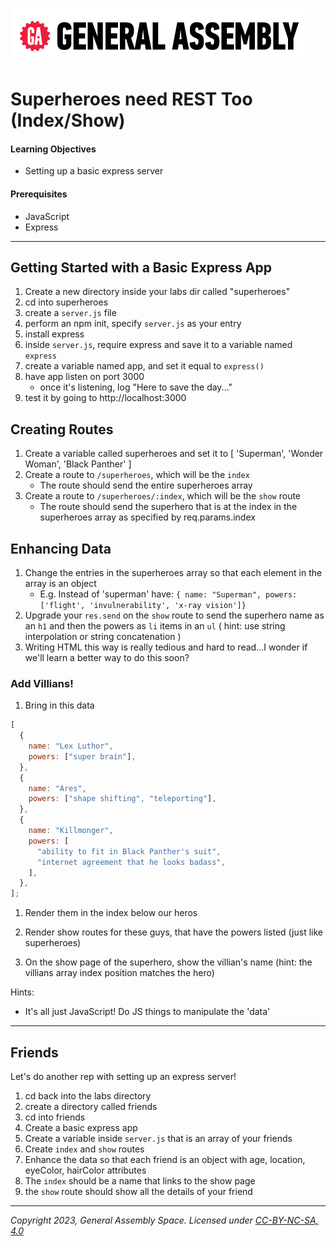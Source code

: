 [![General Assembly Logo](/ga_cog.png)](https://generalassemb.ly)

# Superheroes need REST Too (Index/Show)

#### Learning Objectives

- Setting up a basic express server

#### Prerequisites

- JavaScript
- Express

---

## Getting Started with a Basic Express App

1. Create a new directory inside your labs dir called "superheroes"
1. cd into superheroes
1. create a `server.js` file
1. perform an npm init, specify `server.js` as your entry
1. install express
1. inside `server.js`, require express and save it to a variable named `express`
1. create a variable named app, and set it equal to `express()`
1. have app listen on port 3000
   - once it's listening, log "Here to save the day..."
1. test it by going to http://localhost:3000

## Creating Routes

1. Create a variable called superheroes and set it to [ 'Superman', 'Wonder Woman', 'Black Panther' ]
1. Create a route to `/superheroes`, which will be the `index`
   - The route should send the entire superheroes array
1. Create a route to `/superheroes/:index`, which will be the `show` route
   - The route should send the superhero that is at the index in the superheroes array as specified by req.params.index

## Enhancing Data

1. Change the entries in the superheroes array so that each element in the array is an object
   - E.g. Instead of 'superman' have: `{ name: "Superman", powers: ['flight', 'invulnerability', 'x-ray vision']}`
1. Upgrade your `res.send` on the `show` route to send the superhero name as an `h1` and then the powers as `li` items in an `ul` ( hint: use string interpolation or string concatenation )
1. Writing HTML this way is really tedious and hard to read...I wonder if we'll learn a better way to do this soon?

### Add Villians!

1. Bring in this data

```js
[
  {
    name: "Lex Luthor",
    powers: ["super brain"],
  },
  {
    name: "Ares",
    powers: ["shape shifting", "teleporting"],
  },
  {
    name: "Killmonger",
    powers: [
      "ability to fit in Black Panther's suit",
      "internet agreement that he looks badass",
    ],
  },
];
```

1. Render them in the index below our heros
1. Render show routes for these guys, that have the powers listed (just like superheroes)

1. On the show page of the superhero, show the villian's name (hint: the villians array index position matches the hero)

Hints:

- It's all just JavaScript! Do JS things to manipulate the 'data'

---

## Friends

Let's do another rep with setting up an express server!

1. cd back into the labs directory
1. create a directory called friends
1. cd into friends
1. Create a basic express app
1. Create a variable inside `server.js` that is an array of your friends
1. Create `index` and `show` routes
1. Enhance the data so that each friend is an object with age, location, eyeColor, hairColor attributes
1. The `index` should be a name that links to the show page
1. the `show` route should show all the details of your friend

---

_Copyright 2023, General Assembly Space. Licensed under [CC-BY-NC-SA, 4.0](https://creativecommons.org/licenses/by-nc-sa/4.0/)_
